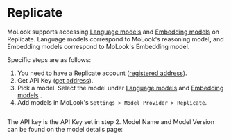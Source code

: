 # Replicate

MoLook supports accessing [Language models](https://replicate.com/collections/language-models) and [Embedding models](https://replicate.com/collections/embedding-models) on Replicate. Language models correspond to MoLook's reasoning model, and Embedding models correspond to MoLook's Embedding model.



Specific steps are as follows:

1. You need to have a Replicate account ([registered address](https://replicate.com/signin?next=/docs)).
2. Get API Key ([get address](https://replicate.com/signin?next=/docs)).
3. Pick a model. Select the model under [Language models](https://replicate.com/collections/language-models) and [Embedding models](https://replicate.com/collections/embedding-models) .
4. Add models in MoLook's `Settings > Model Provider > Replicate`.

<figure><img src="../../.gitbook/assets/image (72).png" alt=""><figcaption></figcaption></figure>

The API key is the API Key set in step 2. Model Name and Model Version can be found on the model details page:

<figure><img src="../../.gitbook/assets/image (73).png" alt=""><figcaption></figcaption></figure>
